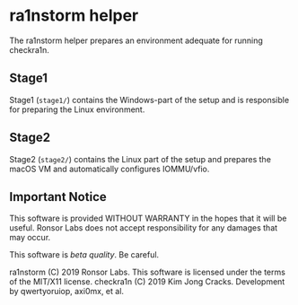 # ra1nstorm helper

The ra1nstorm helper prepares an environment adequate for running checkra1n.

## Stage1

Stage1 (`stage1/`) contains the Windows-part of the setup and is responsible
for preparing the Linux environment.

## Stage2

Stage2 (`stage2/`) contains the Linux part of the setup and prepares the macOS
VM and automatically configures IOMMU/vfio.

## Important Notice

This software is provided WITHOUT WARRANTY in the hopes that it will be useful.
Ronsor Labs does not accept responsibility for any damages that may occur.

This software is *beta quality*. Be careful.

ra1nstorm (C) 2019 Ronsor Labs. This software is licensed under the terms of the
MIT/X11 license.
checkra1n (C) 2019 Kim Jong Cracks. Development by qwertyoruiop, axi0mx, et al.
